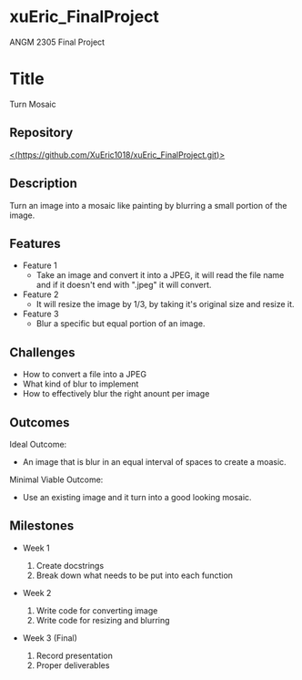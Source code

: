 # xuEric_FinalProject
ANGM 2305 Final Project

# Title
Turn Mosaic

## Repository
[<(https://github.com/XuEric1018/xuEric_FinalProject.git)>](https://github.com/XuEric1018/xuEric_FinalProject.git)

## Description
Turn an image into a mosaic like painting by blurring a small portion of the image.

## Features
- Feature 1
	- Take an image and convert it into a JPEG, it will read the file name
   	  and if it doesn't end with ".jpeg" it will convert.
- Feature 2
	- It will resize the image by 1/3, by taking it's original size and resize it.
- Feature 3 
	- Blur a specific but equal portion of an image. 

## Challenges
- How to convert a file into a JPEG
- What kind of blur to implement
- How to effectively blur the right anount per image

## Outcomes
Ideal Outcome:
- An image that is blur in an equal interval of spaces to create a moasic.

Minimal Viable Outcome:
- Use an existing image and it turn into a good looking mosaic.

## Milestones

- Week 1
  1. Create docstrings
  2. Break down what needs to be put into each function

- Week 2
  1. Write code for converting image
  2. Write code for resizing and blurring

- Week 3 (Final)
  1. Record presentation
  2. Proper deliverables

